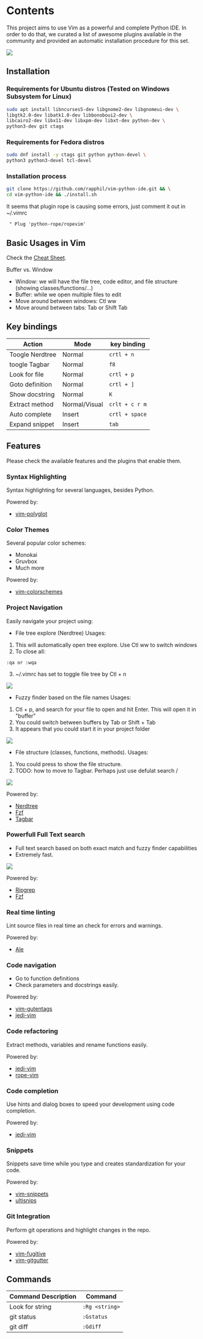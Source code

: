 # Contents

This project aims to use Vim as a powerful and complete Python IDE. In order
to do that, we curated a list of awesome plugins available in the community and
provided an automatic installation procedure for this set.

<img src="./img/vim.png?raw=true"/>

## Installation


### Requirements for Ubuntu distros (Tested on Windows Subsystem for Linux)

```bash
sudo apt install libncurses5-dev libgnome2-dev libgnomeui-dev \
libgtk2.0-dev libatk1.0-dev libbonoboui2-dev \
libcairo2-dev libx11-dev libxpm-dev libxt-dev python-dev \
python3-dev git ctags
```

### Requirements for Fedora distros

```bash
sudo dnf install -y ctags git python python-devel \
python3 python3-devel tcl-devel
```

### Installation process

```bash
git clone https://github.com/rapphil/vim-python-ide.git && \
cd vim-python-ide && ./install.sh
```

It seems that plugin rope is causing some errors, just comment it out in ~/.vimrc
```
 " Plug 'python-rope/ropevim' 
```



## Basic Usages in Vim

Check the [Cheat Sheet](https://vim.rtorr.com/).

Buffer vs. Window
* Window: we will have the file tree, code editor, and file structure (showing classes/functions/...)
* Buffer: while we open multiple files to edit 
* Move around between windows: Ctl ww
* Move around between tabs: Tab or Shift Tab

## Key bindings

| Action                   | Mode             | key binding     |
|--------------------------|------------------|-----------------|
| Toogle Nerdtree          | Normal           | `crtl + n`      |
| toogle Tagbar            | Normal           | `f8`            |
| Look for file            | Normal           | `crtl + p`      |
| Goto definition          | Normal           | `crtl + ]`      |
| Show docstring           | Normal           | `K`             |
| Extract method           | Normal/Visual    | `crlt + c r m`  |
| Auto complete            | Insert           | `crtl + space`  |
| Expand snippet           | Insert           |`tab`            |


## Features

Please check the available features and the plugins that enable them.

### Syntax Highlighting

Syntax highlighting for several languages, besides Python.

Powered by:

 * [vim-polyglot](https://github.com/sheerun/vim-polyglot)

### Color Themes

Several popular color schemes:

 * Monokai
 * Gruvbox
 * Much more

Powered by:

 * [vim-colorschemes](https://github.com/flazz/vim-colorschemes)


### Project Navigation

Easily navigate your project using:

 * File tree explore (Nerdtree)
Usages:
1. This will automatically open tree explore. Use Ctl ww to switch windows
2. To close all:
```
:qa or :wqa
```
3. ~/.vimrc has set to toggle file tree by Ctl + n

<img src="./img/nerdtree.gif"/>

 * Fuzzy finder based on the file names
Usages:
1. Ctl + p, and search for your file to open and hit Enter. This will open it in "buffer"
2. You could switch between buffers by Tab or Shift + Tab
3. It appears that you could start it in your project folder

<img src="./img/fzf.gif"/>

 * File structure (classes, functions, methods).
Usages:
1. You could press <F8> to show the file structure.
2. TODO: how to move to Tagbar. Perhaps just use defulat search /

<img src="./img/tagbar.gif"/>


Powered by:

 * [Nerdtree](https://github.com/scrooloose/nerdtree)
 * [Fzf](https://github.com/junegunn/fzf.vim)
 * [Tagbar](https://github.com/preservim/tagbar)

### Powerfull Full Text search

 * Full text search based on both exact match and fuzzy finder capabilities
 * Extremely fast.
<img src="./img/ripgrep.gif"/>

Powered by:

 * [Ripgrep](https://github.com/BurntSushi/ripgrep)
 * [Fzf](https://github.com/junegunn/fzf.vim)

### Real time linting

Lint source files in real time an check for errors and warnings.

Powered by:

 * [Ale](https://github.com/w0rp/ale)

### Code navigation

* Go to function definitions
* Check parameters and docstrings easily.

Powered by:

* [vim-gutentags](https://github.com/ludovicchabant/vim-gutentags)
* [jedi-vim](https://github.com/davidhalter/jedi-vim)

### Code refactoring

Extract methods, variables and rename functions easily.

Powered by:

 * [jedi-vim](https://github.com/davidhalter/jedi-vim)
 * [rope-vim](https://github.com/python-rope/ropevim)

### Code completion

Use hints and dialog boxes to speed your development using code completion.

Powered by:

 * [jedi-vim](https://github.com/davidhalter/jedi-vim)

### Snippets

Snippets save time while you type and creates standardization for your code.

Powered by:

 * [vim-snippets](https://github.com/honza/vim-snippets)
 * [ultisnips](https://github.com/SirVer/ultisnips)

### Git Integration

Perform git operations and highlight changes in the repo.

Powered by:

 * [vim-fugitive](https://github.com/tpope/vim-fugitive)
 * [vim-gitgutter](https://github.com/airblade/vim-gitgutter)


## Commands

| Command Description            | Command        |
|--------------------------------|----------------|
| Look for string                | `:Rg <string>` |
| git status                     | `:Gstatus`     |
| git diff                       | `:Gdiff`        |
